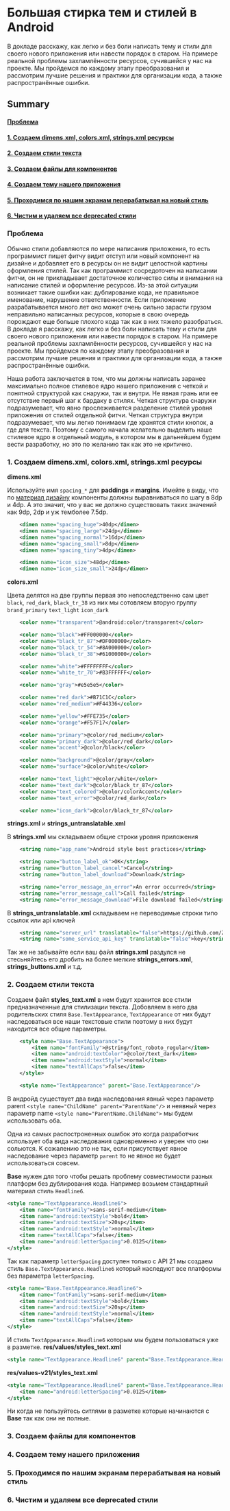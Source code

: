 # Большая стирка тем и стилей в Android

В докладе расскажу, как легко и без боли написать тему и стили для своего нового приложения или навести порядок в старом. На примере реальной проблемы захламлённости ресурсов, сучившейся у нас на проекте.  Мы пройдемся по каждому этапу преобразования и рассмотрим лучшие решения и практики для организации кода, а также распространённые ошибки.

## Summary

#### [Проблема](#Проблема-1)
#### [1.	Создаем dimens.xml, colors.xml, strings.xml ресурсы](#1Создаем-dimensxml-colorsxml-stringsxml-ресурсы-1)
#### [2.	Создаем стили текста](#2Создаем-стили-текста-1)
#### [3.	Создаем файлы для компонентов](#3Создаем-файлы-для-компонентов-1)
#### [4.	Создаем тему нашего приложения](#4Создаем-тему-нашего-приложения-1)
#### [5.	Проходимся по нашим экранам перерабатывая на новый стиль](#5Проходимся-по-нашим-экранам-перерабатывая-на-новый-стиль-1)
#### [6.	Чистим и удаляем все deprecated стили](#6Чистим-и-удаляем-все-deprecated-стили-1)


### Проблема
Обычно стили добавляются по мере написания приложения, то есть программист пишет фитчу видит отступ или новый компонент на дизайне и добавляет его в ресурсы он не видит целостной картины оформления стилей. Так как программист сосредоточен на написании фитчи, он не прикладывает достаточное количество силы и внимания на написание стилей и оформление ресурсов. Из-за этой ситуации возникает такие ошибки как: дублирование кода, не правильное именование, нарушение ответственности. Если приложение разрабатывается много лет оно может очень сильно зарасти грузом неправильно написанных ресурсов, которые в свою очередь порождают еще больше плохого кода так как в них тяжело разобраться. В докладе я расскажу, как легко и без боли написать тему и стили для своего нового приложения или навести порядок в старом. На примере реальной проблемы захламлённости ресурсов, сучившейся у нас на проекте. Мы пройдемся по каждому этапу преобразования и рассмотрим лучшие решения и практики для организации кода, а также распространённые ошибки.

Наша работа заключается в том, что мы должны написать заранее максимально полное стилевое ядро нашего приложения с четкой и понятной структурой как снаружи, так и внутри. Не явная грань или ее отсутствие первый шаг к бардаку в стилях. Четкая структура снаружи подразумевает, что явно прослеживается разделение стилей уровня приложения от стилей отдельной фитчи. Четкая структура внутри подразумевает, что мы легко понимаем где хранятся стили кнопок, а где для текста. 
Поэтому с самого начала желательно выделить наше стилевое ядро в отдельный модуль, в котором мы в дальнейшем будем вести разработку, но это по желанию так как это не критично.

### 1.	Создаем dimens.xml, colors.xml, strings.xml ресурсы
**dimens.xml**

Используйте имя `spacing_*` для **paddings** и **margins**.
Имейте в виду, что по [материал дизайну](https://material.io/design/layout/spacing-methods.html) компоненты должны выравниваться по шагу в 8dp и 4dp. А это значит, что у вас не должно существовать таких значений как 9dp, 2dp и уж темболее 7.5dp.

```xml
    <dimen name="spacing_huge">40dp</dimen>
    <dimen name="spacing_large">24dp</dimen>
    <dimen name="spacing_normal">16dp</dimen>
    <dimen name="spacing_small">8dp</dimen>
    <dimen name="spacing_tiny">4dp</dimen>

    <dimen name="icon_size">48dp</dimen>
    <dimen name="icon_size_small">24dp</dimen>
```

**colors.xml**

Цвета делятся на две группы первая это непоследственно сам цвет `black`, `red_dark`, `black_tr_38` из них мы сотовляем вторую группу `brand_primary` `text_light` `icon_dark`
```xml
    <color name="transparent">@android:color/transparent</color>

    <color name="black">#FF000000</color>
    <color name="black_tr_87">#DF000000</color>
    <color name="black_tr_54">#8A000000</color>
    <color name="black_tr_38">#61000000</color>

    <color name="white">#FFFFFFFF</color>
    <color name="white_tr_70">#B3FFFFFF</color>

    <color name="gray">#e5e5e5</color>

    <color name="red_dark">#B71C1C</color>
    <color name="red_medium">#F44336</color>

    <color name="yellow">#FFE735</color>
    <color name="orange">#F57F17</color>

    <color name="primary">@color/red_medium</color>
    <color name="primary_dark">@color/red_dark</color>
    <color name="accent">@color/black</color>

    <color name="background">@color/gray</color>
    <color name="surface">@color/white</color>

    <color name="text_light">@color/white</color>
    <color name="text_dark">@color/black_tr_87</color>
    <color name="text_colored">@color/colorAccent</color>
    <color name="text_error">@color/red_dark</color>

    <color name="icon_dark">@color/black_tr_87</color>
```

**strings.xml** и **strings_untranslatable.xml**
 
В **strings.xml** мы складываем общие строки уровня приложения
```xml
	<string name="app_name">Android style best practices</string>

	<string name="button_label_ok">OK</string>
	<string name="button_label_cancel">Cancel</string>
	<string name="button_label_download">Download</string>

	<string name="error_message_an_error">An error occurred</string>
	<string name="error_message_call">Call failed</string>
	<string name="error_message_download">File download failed</string>
```
В **strings_untranslatable.xml** складываем не переводимые строки типо ссылок или api ключей
```xml
	<string name="server_url" translatable="false">https://github.com/ZebanNikolay/android-style-best-practices</string>
	<string name="some_service_api_key" translatable="false">key</string>
```
Так же не забывайте если ваш файл **strings.xml** раздулся не стесьняйтесь его дробить на более мелкие **strings_errors.xml**, **strings_buttons.xml** и т.д.

### 2.	Создаем стили текста
Создаем файл **styles_text.xml** в нем будут хранится все стили предназначенные для стилизации текста. Добовляем в него два родительских стиля `Base.TextAppearance`, `TextAppearance` от них будут наследоваться все наши текстовые стили поэтому в них будут находится все общие параметры.
```xml
	<style name="Base.TextAppearance">
		<item name="fontFamily">@string/font_roboto_regular</item>
		<item name="android:textColor">@color/text_dark</item>
		<item name="android:textStyle">normal</item>
		<item name="textAllCaps">false</item>
	</style>

	<style name="TextAppearance" parent="Base.TextAppearance"/>
```

В андройд существует два вида наследования явный через параметр parent `<style name="ChildName" parent="ParentName"/>` и неявный через параметр name `<style name="ParentName.ChildName">` мы будем использовать оба.

Одна из самых распостроненных ошибок это когда разработчик использует оба вида наследования одновременно и уверен что они сольются. К сожалению это не так, если присутствует явное наследование через параметр `parent` то не явное не будет использоваться совсем.

**Base** нужен для того чтобы решать проблему совместимости разных платформ без дублирования кода.
Например возьмем стандартный материал стиль `Headline6`.

```xml
<style name="TextAppearance.Headline6">
	<item name="fontFamily">sans-serif-medium</item>
	<item name="android:textStyle">bold</item>
	<item name="android:textSize">20sp</item>
	<item name="android:textStyle">normal</item>
	<item name="textAllCaps">false</item>
	<item name="android:letterSpacing">0.0125</item>
</style>
```
Так как параметр `letterSpacing` доступен только с API 21 мы создаем стиль `Base.TextAppearance.Headline6` который наследуют все платформы без параметра `letterSpacing`.
```xml
<style name="Base.TextAppearance.Headline6">
	<item name="fontFamily">sans-serif-medium</item>
	<item name="android:textStyle">bold</item>
	<item name="android:textSize">20sp</item>
	<item name="android:textStyle">normal</item>
	<item name="textAllCaps">false</item>
</style>
```
И стиль `TextAppearance.Headline6` которым мы будем пользоваться уже в разметке.
**res/values/styles_text.xml**
```xml
<style name="TextAppearance.Headline6" parent="Base.TextAppearance.Headline6"/>
```
**res/values-v21/styles_text.xml**
```xml
<style name="TextAppearance.Headline6" parent="Base.TextAppearance.Headline6">
	<item name="android:letterSpacing">0.0125</item>
</style>
```
Ни когда не пользуйтесь ситлями в разметке которые начинаются с **Base** так как они не полные.

### 3.	Создаем файлы для компонентов
### 4.	Создаем тему нашего приложения
### 5.	Проходимся по нашим экранам перерабатывая на новый стиль
### 6.	Чистим и удаляем все deprecated стили
